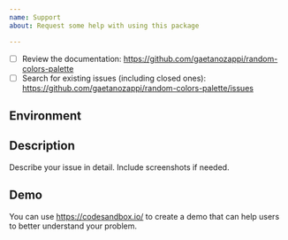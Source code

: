 ```yaml
---
name: Support
about: Request some help with using this package

---
```


<!-- Requirements: please go through this checklist before opening a new issue -->
  - [ ] Review the documentation: https://github.com/gaetanozappi/random-colors-palette
  - [ ] Search for existing issues (including closed ones): https://github.com/gaetanozappi/random-colors-palette/issues

<!-- Describe your environment (OS, target platform, random-colors-palette version etc.) -->
## Environment

<!-- Describe what you want to do and what you have tried. -->
## Description
Describe your issue in detail. Include screenshots if needed.

## Demo
You can use https://codesandbox.io/ to create a demo that can help users to better understand your problem.
